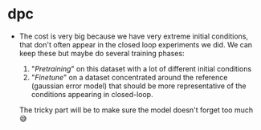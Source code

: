 # dpc

- The cost is very big because we have very extreme initial conditions, that don't often appear in the closed loop experiments we did. 
  We can keep these but maybe do several training phases:

  1. "_Pretraining_" on this dataset with a lot of different initial conditions
  2. "_Finetune_" on a dataset concentrated around the reference (gaussian error model) that should be more representative of the conditions appearing in closed-loop.

  The tricky part will be to make sure the model doesn't forget too much :sweat_smile:


